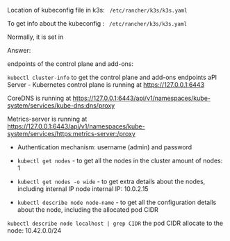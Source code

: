Location of kubeconfig file in k3s: 
` /etc/rancher/k3s/k3s.yaml`

To get info about the kubeconfig : ` /etc/rancher/k3s/k3s.yaml`

Normally, it is set in 

Answer:

endpoints of the control plane and add-ons:

`kubectl cluster-info` to get the control plane and add-ons endpoints
aPI Server - Kubernetes control plane is running at https://127.0.0.1:6443

CoreDNS is running at https://127.0.0.1:6443/api/v1/namespaces/kube-system/services/kube-dns:dns/proxy

Metrics-server is running at https://127.0.0.1:6443/api/v1/namespaces/kube-system/services/https:metrics-server:/proxy


- Authentication mechanism:
   username (admin) and password

- `kubectl get nodes` -  to get all the nodes in the cluster
amount of nodes: 1

- `kubectl get nodes -o wide` - to get extra details about the nodes, including internal IP
node internal IP: 10.0.2.15

- `kubectl describe node node-name`  - to get all the configuration details about the node, including the allocated pod CIDR

`kubectl describe node localhost | grep CIDR`
the pod CIDR allocate to the node:  10.42.0.0/24
